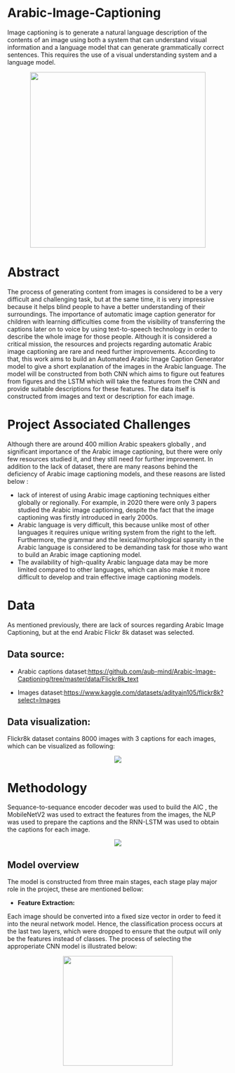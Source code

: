 # Arabic-Image-Captioning
Image captioning is to generate a natural language description of the contents of an image using both a system that can understand visual information and a language model that can generate grammatically correct sentences. This requires the use of a visual understanding system and a language model.

<p align="center">
<img src="https://user-images.githubusercontent.com/113424173/215345176-86dee413-2c28-4d55-b185-ea34c99ea111.png" width="400" height="400">
</p>

# Abstract
The process of generating content from images is considered to be a very difficult and challenging task, but at the same time, it is very impressive because it helps blind people to have a better understanding of their surroundings. The importance of automatic image caption generator for children with learning difficulties come from the visibility of transferring the captions later on to voice by using text-to-speech technology in order to describe the whole image for those people. Although it is considered a critical mission, the resources and projects regarding automatic Arabic image captioning are rare and need further improvements. According to that, this work aims to build an Automated Arabic Image Caption Generator model to give a short explanation of the images in the Arabic language. The model will be constructed from both CNN which aims to figure out features from figures and the LSTM which will take the features from the CNN and provide suitable descriptions for these features.  The data itself is constructed from images and text or description for each image.
# Project Associated Challenges
Although there are around 400 million Arabic speakers globally , and significant importance of the Arabic image captioning, but there were only few resources studied it, and they still need for further improvement. In addition to the lack of dataset, there are many reasons behind the deficiency of Arabic image captioning models, and these reasons are listed below :
* lack of interest of using Arabic image captioning techniques either globally or regionally. For example, in 2020 there were only 3 papers studied the Arabic image captioning, despite the fact that the image captioning was firstly introduced in early 2000s.
* Arabic language is very difficult, this because unlike most of other languages it requires unique writing system from the right to the left. Furthermore, the grammar and the lexical/morphological sparsity in the Arabic language is considered to be demanding task for those who want to build an Arabic image captioning model.
* The availability of high-quality Arabic language data may be more limited compared to other languages, which can also make it more difficult to develop and train effective image captioning models.
# Data 
As mentioned previously, there are lack of sources regarding Arabic Image Captioning, but at the end Arabic Flickr 8k dataset was selected.
## Data source:

* Arabic captions dataset:https://github.com/aub-mind/Arabic-Image-Captioning/tree/master/data/Flickr8k_text

* Images dataset:https://www.kaggle.com/datasets/adityajn105/flickr8k?select=Images

## Data visualization:
Flickr8k dataset contains 8000 images with 3 captions for each images, which can be visualized as following:

<p align="center">
<img src="https://user-images.githubusercontent.com/113424173/215352444-0693f0bd-e73a-4b2f-8b3c-55d05315fb49.png">
</p>

# Methodology

Sequance-to-sequance encoder decoder was used to build the AIC , the MobileNetV2 was used to extract the features from the images, the NLP was used to prepare the captions and the RNN-LSTM was used to obtain the captions for each image.

<p align="center">
<img src="https://user-images.githubusercontent.com/113424173/215356547-7423b6ab-28f5-45f1-bf62-7d83f30be45d.png">
</p>

## Model overview
The model is constructed from three main stages, each stage play major role in the project, these are mentioned bellow:

* **Feature Extraction:**

Each image should be converted into a fixed size vector in order to feed it into the neural network model. Hence, the classification process occurs at the last two layers, which were dropped to ensure that the output will only be the features instead of classes. The process of selecting the approperiate CNN model is illustrated below:

<p align="center">
<img src="https://user-images.githubusercontent.com/113424173/215357080-c3f6e7bf-443a-4963-8940-cb1b1011fea7.png" width="250" height="250">
</p>



